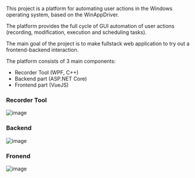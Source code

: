 This project is a platform for automating user actions in the Windows operating system, based on the WinAppDriver. 

The platform provides the full cycle of GUI automation of user actions (recording, modification, execution and scheduling tasks). 

The main goal of the project is to make fullstack web application to try out a frontend-backend interaction.

The platform consists of 3 main components:
- Recorder Tool (WPF, C++)
- Backend part (ASP.NET Core)
- Frontend part (VueJS)

### Recorder Tool
![image](https://github.com/user-attachments/assets/b7bc4d0f-2f99-430d-bea5-28fc898eba19)

### Backend
![image](https://github.com/user-attachments/assets/5cecf0b8-49c2-4dd8-93b4-c4a680d1e65a)

### Fronend
![image](https://github.com/user-attachments/assets/78d9b9db-1fb1-4280-80fd-6562ebf0c379)



